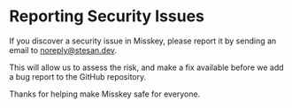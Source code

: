 # Reporting Security Issues

If you discover a security issue in Misskey, please report it by sending an
email to [noreply@stesan.dev](mailto:noreply@stesan.dev).

This will allow us to assess the risk, and make a fix available before we add a
bug report to the GitHub repository.

Thanks for helping make Misskey safe for everyone.
